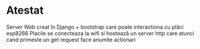 # Atestat
Server Web creat în Django + bootstrap care poate interactiona cu plăci esp8266
Placile se conecteaza la wifi si hostează un server http care atunci cand primeste un get request face anumite actionari
